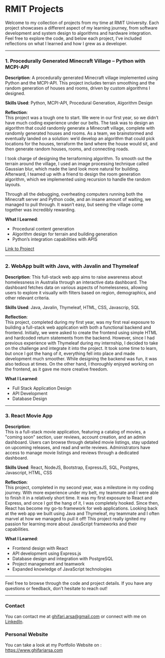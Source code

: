 # RMIT Projects

Welcome to my collection of projects from my time at RMIT University. Each project showcases a different aspect of my learning journey, from software development and system design to algorithms and hardware integration. Feel free to explore the code, and below each project, I’ve included reflections on what I learned and how I grew as a developer.

---

### 1. **Procedurally Generated Minecraft Village – Python with MCPI-API**
**Description**: 
A procedurally generated Minecraft village implemented using Python and the MCPI-API. This project includes terrain smoothing and the random generation of houses and rooms, driven by custom algorithms I designed.

**Skills Used**: Python, MCPI-API, Procedural Generation, Algorithm Design

**Reflection**:  
This project was a tough one to start. We were in our first year, so we didn’t have much coding experience under our belts. The task was to design an algorithm that could randomly generate a Minecraft village, complete with randomly generated houses and rooms. As a team, we brainstormed and eventually landed on a solution: we’d develop an algorithm that could pick locations for the houses, terraform the land where the house would sit, and then generate random houses, rooms, and connecting roads.

I took charge of designing the terraforming algorithm. To smooth out the terrain around the village, I used an image processing technique called Gaussian blur, which made the land look more natural for building. Afterward, I teamed up with a friend to design the room generation algorithm, which we implemented using recursion to handle the random layouts.

Through all the debugging, overheating computers running both the Minecraft server and Python code, and an insane amount of waiting, we managed to pull through. It wasn’t easy, but seeing the village come together was incredibly rewarding.

**What I Learned**:
- Procedural content generation
- Algorithm design for terrain and building generation
- Python’s integration capabilities with APIS

[Link to Project](https://github.com/GhifariArsa/school-projects/tree/main/Minecraft_Village_Generator)

---

### 2. **WebApp built with Java, with Javalin and Thymeleaf**
**Description**: 
This full-stack web app aims to raise awareness about homelessness in Australia through an interactive data dashboard. The dashboard fetches data on various aspects of homelessness, allowing users to explore it visually with filters based on region, demographics, and other relevant criteria.

**Skills Used**: Java, Javalin, Thymeleaf, HTML, CSS, Javascrip, SQL

**Reflection**:  
This project, completed during my first year, was my first real exposure to building a full-stack web application with both a functional backend and frontend. Initially, we were asked to create the frontend using simple HTML and hardcoded return statements from the backend. However, since I had previous experience with Thymeleaf during my internship, I decided to take on the challenge and integrate it into the project. It took some time to learn, but once I got the hang of it, everything fell into place and made development much smoother. While designing the backend was fun, it was also tedious at times. On the other hand, I thoroughly enjoyed working on the frontend, as it gave me more creative freedom.

**What I Learned**:
- Full Stack Application Design
- API Development
- Database Design

---

### 3. **React Movie App**
**Description**:  
This is a full-stack movie application, featuring a catalog of movies, a "coming soon" section, user reviews, account creation, and an admin dashboard. Users can browse through detailed movie listings, stay updated on upcoming releases, and read and write reviews. Administrators have access to manage movie listings and reviews through a dedicated dashboard.

**Skills Used**: React, NodeJS, Bootstrap, ExpressJS, SQL, Postgres, Javascript, HTML, CSS

**Reflection**:  
This project, completed in my second year, was a milestone in my coding journey. With more experience under my belt, my teammate and I were able to finish it in a relatively short time. It was my first exposure to React and Express, and once I got the hang of it, I was completely hooked. Since then, React has become my go-to framework for web applications. Looking back at the web app we built using Java and Thymeleaf, my teammate and I often marvel at how we managed to pull it off! This project really ignited my passion for learning more about JavaScript frameworks and their capabilities.

**What I Learned**:
- Frontend design with React
- API development using Express.js
- Database design and integration with PostgreSQL
- Project management and teamwork
- Expanded knowledge of JavaScript technologies

---

Feel free to browse through the code and project details. If you have any questions or feedback, don’t hesitate to reach out!

---

### Contact
You can contact me at [ghifari.arsa@gmail.com](mailto:ghifari.arsa@gmail.com) or connect with me on [LinkedIn](https://www.linkedin.com/in/ghifari-arsa-ranandya-673637202/).

### Personal Website
You can take a look at my Portfolio Website on : https://www.ghifariarsa.com
